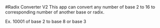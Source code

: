 #Radix Converter V2
This app can convert any number of base 2 to 16 to corresponding number of another base or radix.

Ex. 10001 of base 2 to base 8 or base 3